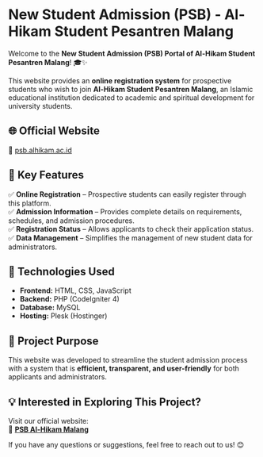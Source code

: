 # **New Student Admission (PSB) - Al-Hikam Student Pesantren Malang**  

Welcome to the **New Student Admission (PSB) Portal of Al-Hikam Student Pesantren Malang**! 🎓✨  

This website provides an **online registration system** for prospective students who wish to join **Al-Hikam Student Pesantren Malang**, an Islamic educational institution dedicated to academic and spiritual development for university students.  

## 🌐 **Official Website**  
🔗 [psb.alhikam.ac.id](https://psb.alhikam.ac.id)  

## 📌 **Key Features**  
✅ **Online Registration** – Prospective students can easily register through this platform.  
✅ **Admission Information** – Provides complete details on requirements, schedules, and admission procedures.  
✅ **Registration Status** – Allows applicants to check their application status.  
✅ **Data Management** – Simplifies the management of new student data for administrators.  

## 🚀 **Technologies Used**  
- **Frontend:** HTML, CSS, JavaScript  
- **Backend:** PHP (CodeIgniter 4)  
- **Database:** MySQL  
- **Hosting:** Plesk (Hostinger)  

## 🎯 **Project Purpose**  
This website was developed to streamline the student admission process with a system that is **efficient, transparent, and user-friendly** for both applicants and administrators.  

## 💡 **Interested in Exploring This Project?**  
Visit our official website:  
🔗 **[PSB Al-Hikam Malang](https://psb.alhikam.ac.id)**  

If you have any questions or suggestions, feel free to reach out to us! 😊  
